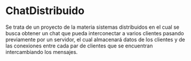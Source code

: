 # ChatDistribuido
Se trata de un proyecto de la materia sistemas distribuidos en el cual se busca obtener un chat que pueda interconectar a varios clientes pasando previamente por un servidor, el cual almacenará datos de los clientes y de las conexiones entre cada par de clientes que se encuentran intercambiando los mensajes.

